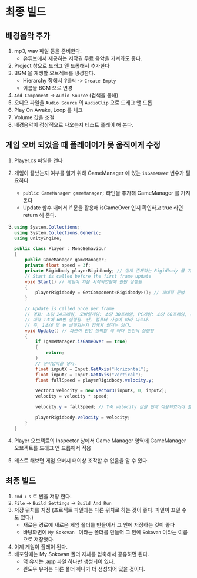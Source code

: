 # 최종 빌드

## 배경음악 추가

1. mp3, wav 파일 등을 준비한다.
   - 유튜브에서 제공하는 저작권 무료 음악을 가져와도 좋다.
2. Project 창으로 드래그 앤 드롭해서 추가한다
3. BGM 을 재생할 오브젝트를 생성한다.
   - Hierarchy 창에서 `우클릭` -> `Create Empty`
   - 이름을 BGM 으로 변경
4. `Add Component` -> `Audio Source` (검색을 통해)
5. 오디오 파일을 `Audio Source` 의 `AudioClip` 으로 드래그 앤 드롭
6. Play On Awake, Loop 를 체크
7. Volume 값을 조절
8. 배경음악이 정상적으로 나오는지 테스트 플레이 해 본다.

## 게임 오버 되었을 때 플레이어가 못 움직이게 수정

1. Player.cs 파일을 연다

2. 게임이 끝났는지 여부를 알기 위해 GameManager 에 있는 `isGameOver` 변수가 필요하다

   - `public GameManager gameManager;` 라인을 추가해 GameManager 를 가져온다
   - Update 함수 내에서 if 문을 활용해 isGameOver 인지 확인하고 true 라면 return 해 준다.

3. ```c#
   using System.Collections;
   using System.Collections.Generic;
   using UnityEngine;
   
   public class Player : MonoBehaviour
   {
       public GameManager gameManager;
       private float speed = 3f;
       private Rigidbody playerRigidbody; // 실제 존재하는 Rigidbody 를 가져다가 playerRigidbody 라는 이름을 붙여 사용
       // Start is called before the first frame update
       void Start() // 게임이 처음 시작되었을때 한번 실행됨
       {
           playerRigidbody = GetComponent<Rigidbody>(); // 제네릭 문법
       }
   
       // Update is called once per frame
       // 영화: 초당 24프레임, 모바일게임: 초당 30프레임, PC게임: 초당 60프레임, 콘솔게임: 초당 30프레임
       // 대략 1초에 60번 실행됨. 단, 컴퓨터 사양에 따라 다르다.
       // 즉, 1초에 몇 번 실행되는지 정해져 있지는 않다.
       void Update() // 화면이 한번 깜빡일 때 마다 한번씩 실행됨
       {
           if (gameManager.isGameOver == true)
           {
               return;
           }
           // 유저입력을 넣자.
           float inputX = Input.GetAxis("Horizontal");
           float inputZ = Input.GetAxis("Vertical");
           float fallSpeed = playerRigidbody.velocity.y;
   
           Vector3 velocity = new Vector3(inputX, 0, inputZ);
           velocity = velocity * speed;
   
           velocity.y = fallSpeed; // Y축 velocity 값을 원래 적용되었어야 할 원래 중력값으로 덮어쓰기 해 줌
   
           playerRigidbody.velocity = velocity;
       }
   }
   
   ```

4. Player 오브젝트의 Inspector 창에서 Game Manager 영역에 GameManager 오브젝트를 드래그 앤 드롭해서 적용
5. 테스트 해보면 게임 오버시 더이상 조작할 수 없음을 알 수 있다.

## 최종 빌드

1. `cmd` + `s` 로 씬을 저장 한다.
2.  `File` -> `Build Settings` -> `Build And Run`
3. 저장 위치를 지정 (프로젝트 파일과는 다른 위치로 하는 것이 좋다. 파일이 꼬일 수도 있다.)
   - 새로운 경로에 새로운 게임 폴더를 만들어서 그 안에 저장하는 것이 좋다
   - 바탕화면에 `My Sokovan ` 이라는 폴더를 만들어 그 안에 `Sokovan` 이라는 이름으로 저장했다.
4. 이제 게임이 플레이 된다.
5. 배포할때는 My Sokovan 폴더 자체를 압축해서 공유하면 된다.
   - 맥 유저는 .app 파일 하나만 생성되어 있다.
   - 윈도우 유저는 다른 폴더 하나가 더 생성되어 있을 것이다.